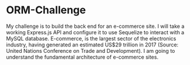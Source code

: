 # ORM-Challenge
My challenge is to build the back end for an e-commerce site. I will take a working Express.js API and configure it to use Sequelize to interact with a MySQL database.
E-commerce, is the largest sector of the electronics industry, having generated an estimated US$29 trillion in 2017 (Source: United Nations Conference on Trade and Development). I am going to understand the fundamental architecture of e-commerce sites.
